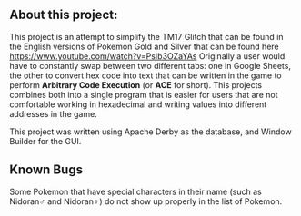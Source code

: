 ## About this project:

This project is an attempt to simplify the TM17 Glitch that can be found in the English versions of Pokemon Gold and Silver that can be found here https://www.youtube.com/watch?v=PsIb3OZaYAs
Originally a user would have to constantly swap between two different tabs: one in Google Sheets, the other to convert hex code into text that can be written in the game to perform **Arbitrary Code Execution** (or **ACE** for short). This projects combines both into a single program that is easier for users that are not comfortable working in hexadecimal and writing values into different addresses in the game.

This project was written using Apache Derby as the database, and Window Builder for the GUI.

## Known Bugs
Some Pokemon that have special characters in their name (such as Nidoran♂ and Nidoran♀) do not show up properly in the list of Pokemon.
